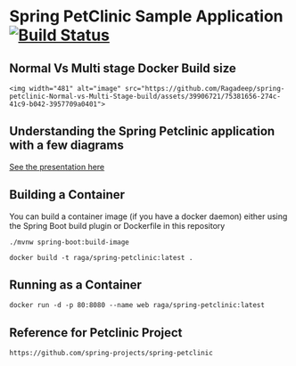 # Spring PetClinic Sample Application [![Build Status](https://github.com/spring-projects/spring-petclinic/actions/workflows/maven-build.yml/badge.svg)](https://github.com/spring-projects/spring-petclinic/actions/workflows/maven-build.yml)

## Normal Vs Multi stage Docker Build size
```
<img width="481" alt="image" src="https://github.com/Ragadeep/spring-petclinic-Normal-vs-Multi-Stage-build/assets/39906721/75381656-274c-41c9-b042-3957709a0401">
```

## Understanding the Spring Petclinic application with a few diagrams
<a href="https://speakerdeck.com/michaelisvy/spring-petclinic-sample-application">See the presentation here</a>

## Building a Container

You can build a container image (if you have a docker daemon) either using the Spring Boot build plugin or Dockerfile in this repository

```
./mvnw spring-boot:build-image
```
```
docker build -t raga/spring-petclinic:latest .
```

## Running as a Container
```
docker run -d -p 80:8080 --name web raga/spring-petclinic:latest
```

## Reference for Petclinic Project
```
https://github.com/spring-projects/spring-petclinic
```
